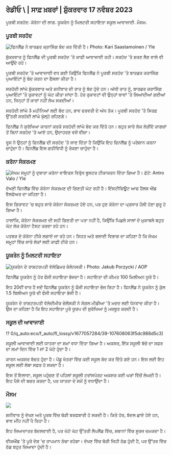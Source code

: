 ## ਰੇਡੀਓ \ | ਸਾਫ਼ ਖ਼ਬਰਾਂ \| ਸ਼ੁੱਕਰਵਾਰ 17 ਨਵੰਬਰ 2023

ਪੂਰਬੀ ਸਰਹੱਦ. ਕੋਰੋਨਾ ਦੀ ਲਾਗ. ਯੂਕਰੇਨ ਨੂੰ ਮਿਲਟਰੀ ਸਹਾਇਤਾ ਸਕੂਲ ਆਵਾਜਾਈ. ਮੌਸਮ.

### ਪੂਰਬੀ ਸਰਹੱਦ

![ਫਿਨਲੈਂਡ ਨੇ ਬਾਰਡਰ ਕ੍ਰਾਸਿੰਗ ਬੰਦ ਕਰ ਦਿੱਤੀ ਹੈ। Photo: Kari Saastamoinen / Yle](https://images.cdn.yle.fi/image/upload/c_crop,h_2908,w_5178,x_0,y_0/ar_1.7777777777777777,c_fill,g_faces,h_675,w_1200/dpr_1.0/q_auto:eco/f_auto/fl_lossy/v1699908616/39-1200025655285565477b)

ਸ਼ੁੱਕਰਵਾਰ ਨੂੰ ਫਿਨਲੈਂਡ ਦੀ ਪੂਰਬੀ ਸਰਹੱਦ 'ਤੇ ਕਾਫੀ ਆਵਾਜਾਈ ਰਹੀ। ਸਰਹੱਦ 'ਤੇ ਸ਼ਰਣ ਲੈਣ ਵਾਲੇ ਵੀ ਆਉਂਦੇ ਰਹੇ।

ਪੂਰਬੀ ਸਰਹੱਦ 'ਤੇ ਆਵਾਜਾਈ ਵਧ ਗਈ ਕਿਉਂਕਿ ਫਿਨਲੈਂਡ ਨੇ ਪੂਰਬੀ ਸਰਹੱਦ 'ਤੇ ਬਾਰਡਰ ਕਰਾਸਿੰਗ ਪੁਆਇੰਟਾਂ ਨੂੰ ਬੰਦ ਕਰਨ ਦਾ ਫੈਸਲਾ ਕੀਤਾ ਹੈ।

ਸਰਹੱਦੀ ਲਾਂਘੇ ਸ਼ੁੱਕਰਵਾਰ ਅਤੇ ਸ਼ਨੀਵਾਰ ਦੀ ਰਾਤ ਨੂੰ ਬੰਦ ਹੁੰਦੇ ਹਨ। ਅੱਧੀ ਰਾਤ ਨੂੰ, ਬਾਰਡਰ ਕਰਾਸਿੰਗ ਪੁਆਇੰਟਾਂ 'ਤੇ ਰੁਕਾਵਟਾਂ ਨੂੰ ਘੱਟ ਕੀਤਾ ਜਾਂਦਾ ਹੈ. ਹੋਰ ਰੁਕਾਵਟਾਂ ਵੀ ਉਨ੍ਹਾਂ ਥਾਵਾਂ 'ਤੇ ਲਿਆਂਦੀਆਂ ਗਈਆਂ ਹਨ, ਜਿਨ੍ਹਾਂ ਤੋਂ ਕਾਰਾਂ ਨਹੀਂ ਲੰਘ ਸਕਦੀਆਂ।

ਸਰਹੱਦੀ ਲਾਂਘੇ 3 ਮਹੀਨਿਆਂ ਲਈ ਬੰਦ ਹਨ, ਭਾਵ ਫਰਵਰੀ ਦੇ ਅੱਧ ਤੱਕ। ਪੂਰਬੀ ਸਰਹੱਦ 'ਤੇ ਸਿਰਫ਼ ਉੱਤਰੀ ਸਰਹੱਦੀ ਲਾਂਘੇ ਖੁੱਲ੍ਹੇ ਰਹਿਣਗੇ।

ਫਿਨਲੈਂਡ ਨੇ ਸੁਰੱਖਿਆ ਕਾਰਨਾਂ ਕਰਕੇ ਸਰਹੱਦੀ ਲਾਂਘੇ ਬੰਦ ਕਰ ਦਿੱਤੇ ਹਨ। ਬਹੁਤ ਸਾਰੇ ਲੋਕ ਲੋੜੀਂਦੇ ਕਾਗਜ਼ਾਂ ਤੋਂ ਬਿਨਾਂ ਸਰਹੱਦ 'ਤੇ ਆਏ ਹਨ, ਉਦਾਹਰਣ ਵਜੋਂ ਵੀਜ਼ਾ।

ਰੂਸ ਨੇ ਉਨ੍ਹਾਂ ਨੂੰ ਫਿਨਲੈਂਡ ਦੀ ਸਰਹੱਦ 'ਤੇ ਜਾਣ ਦਿੱਤਾ ਹੈ ਕਿਉਂਕਿ ਇਹ ਫਿਨਲੈਂਡ ਨੂੰ ਪਰੇਸ਼ਾਨ ਕਰਨਾ ਚਾਹੁੰਦਾ ਹੈ। ਫਿਨਲੈਂਡ ਇਸ ਗਤੀਵਿਧੀ ਨੂੰ ਰੋਕਣਾ ਚਾਹੁੰਦਾ ਹੈ।

### ਕਰੋਨਾ ਸੰਕਰਮਣ

![ਜੋਖਮ ਸਮੂਹਾਂ ਨੂੰ ਦੁਬਾਰਾ ਕਰੋਨਾ ਵਾਇਰਸ ਵਿਰੁੱਧ ਬੂਸਟਰ ਟੀਕਾਕਰਨ ਦਿੱਤਾ ਗਿਆ ਹੈ। ਫ਼ੋਟੋ: Antro Valo / Yle](https://images.cdn.yle.fi/image/upload/c_crop,h_3247,w_5773,x_0,y_601/ar_1.777777777777777,c_fill,g_faces,h_675/0201,c_fillq_auto:eco/f_auto/fl_lossy/v1699867130/39-11997076551e51acfff3)

ਦੱਖਣੀ ਫਿਨਲੈਂਡ ਵਿੱਚ ਕੋਰੋਨਾ ਸੰਕਰਮਣ ਦੀ ਗਿਣਤੀ ਘੱਟ ਰਹੀ ਹੈ। ਇੰਸਟੀਚਿਊਟ ਆਫ ਹੈਲਥ ਐਂਡ ਵੈਲਫੇਅਰ ਦਾ ਕਹਿਣਾ ਹੈ।

ਇਸ ਗਿਰਾਵਟ 'ਚ ਬਹੁਤ ਸਾਰੇ ਕੋਰੋਨਾ ਸੰਕਰਮਣ ਹੋਏ ਹਨ, ਪਰ ਹੁਣ ਕੋਰੋਨਾ ਦਾ ਪ੍ਰਸਾਰ ਹੌਲੀ ਹੋਣਾ ਸ਼ੁਰੂ ਹੋ ਗਿਆ ਹੈ।

ਹਾਲਾਂਕਿ, ਕੋਰੋਨਾ ਸੰਕਰਮਣ ਦੀ ਸਹੀ ਗਿਣਤੀ ਦਾ ਪਤਾ ਨਹੀਂ ਹੈ, ਕਿਉਂਕਿ ਪਿਛਲੇ ਸਾਲਾਂ ਦੇ ਮੁਕਾਬਲੇ ਬਹੁਤ ਘੱਟ ਲੋਕ ਕੋਰੋਨਾ ਟੈਸਟ ਕਰਵਾ ਰਹੇ ਹਨ।

ਪਤਝੜ ਦੇ ਕੋਰੋਨਾ ਟੀਕੇ ਲਗਾਏ ਜਾ ਰਹੇ ਹਨ। ਸਿਹਤ ਅਤੇ ਭਲਾਈ ਵਿਭਾਗ ਦਾ ਕਹਿਣਾ ਹੈ ਕਿ ਜੋਖਮ ਸਮੂਹਾਂ ਵਿੱਚ ਸਾਰੇ ਲੋਕਾਂ ਲਈ ਕਾਫ਼ੀ ਟੀਕੇ ਹਨ।

### ਯੂਕਰੇਨ ਨੂੰ ਮਿਲਟਰੀ ਸਹਾਇਤਾ

![ਯੂਕਰੇਨ ਦੇ ਰਾਸ਼ਟਰਪਤੀ ਵੋਲੋਡਿਮਰ ਜ਼ੇਲੇਨਸਕੀ। Photo: Jakub Porzycki / AOP](https://images.cdn.yle.fi/image/upload/c_crop,h_1393,w_2477,x_0,y_0/ar_1.7777777777777777,c_fill,g_faces,h_675,w_1200/dpr_1.0/q_auto:eco/f_auto/fl_lossy/v1696579988/39-1182210651fc13097ccb)

ਫਿਨਲੈਂਡ ਯੂਕਰੇਨ ਨੂੰ ਹੋਰ ਫੌਜੀ ਸਹਾਇਤਾ ਭੇਜਦਾ ਹੈ। ਸਹਾਇਤਾ ਦੀ ਕੀਮਤ 100 ਮਿਲੀਅਨ ਯੂਰੋ ਹੈ।

ਇਹ 20ਵੀਂ ਵਾਰ ਹੈ ਜਦੋਂ ਫਿਨਲੈਂਡ ਯੂਕਰੇਨ ਨੂੰ ਫੌਜੀ ਸਹਾਇਤਾ ਭੇਜ ਰਿਹਾ ਹੈ। ਫਿਨਲੈਂਡ ਨੇ ਯੂਕਰੇਨ ਨੂੰ ਕੁੱਲ 1.5 ਬਿਲੀਅਨ ਯੂਰੋ ਦੀ ਫੌਜੀ ਸਹਾਇਤਾ ਭੇਜੀ ਹੈ।

ਯੂਕਰੇਨ ਦੇ ਰਾਸ਼ਟਰਪਤੀ ਵੋਲੋਦੀਮੀਰ ਜ਼ੇਲੇਂਸਕੀ ਨੇ ਸੋਸ਼ਲ ਮੀਡੀਆ 'ਤੇ ਮਦਦ ਲਈ ਧੰਨਵਾਦ ਕੀਤਾ ਹੈ। ਉਸ ਦਾ ਕਹਿਣਾ ਹੈ ਕਿ ਇਹ ਸਹਾਇਤਾ ਪੂਰੇ ਯੂਰਪ ਦੀ ਸੁਰੱਖਿਆ ਨੂੰ ਮਜ਼ਬੂਤ ਕਰਦੀ ਹੈ।

### ਸਕੂਲ ਦੀ ਆਵਾਜਾਈ

!? 0/q_auto:eco/f_auto/fl_lossy/v1677057284/39-107608063f5dc988d5c3)

ਸਕੂਲੀ ਆਵਾਜਾਈ ਲਈ ਯਾਤਰਾ ਦਾ ਸਮਾਂ ਵਧਾ ਦਿੱਤਾ ਗਿਆ ਹੈ। ਅਕਸਰ, ਇੱਕ ਸਕੂਲੀ ਬੱਚੇ ਦਾ ਸਫ਼ਰ ਦਾ ਸਮਾਂ ਦਿਨ ਵਿੱਚ 1 ਜਾਂ 2 ਘੰਟੇ ਹੁੰਦਾ ਹੈ।

ਕਾਰਨ ਅਕਸਰ ਬੱਚਤ ਹੁੰਦਾ ਹੈ। ਪੇਂਡੂ ਖੇਤਰਾਂ ਵਿੱਚ ਕਈ ਸਕੂਲ ਬੰਦ ਕਰ ਦਿੱਤੇ ਗਏ ਹਨ। ਇਸ ਲਈ ਇਹ ਸਕੂਲ ਲਈ ਲੰਬਾ ਸਫ਼ਰ ਹੋ ਸਕਦਾ ਹੈ।

ਇਸ ਤੋਂ ਇਲਾਵਾ, ਸਕੂਲ ਪਹੁੰਚਣ ਤੋਂ ਪਹਿਲਾਂ ਸਕੂਲੀ ਟਰਾਂਸਪੋਰਟ ਅਕਸਰ ਕਈ ਘਰਾਂ ਵਿੱਚੋਂ ਲੰਘਦੀ ਹੈ। ਇਹ ਪੈਸੇ ਦੀ ਬਚਤ ਕਰਦਾ ਹੈ, ਪਰ ਯਾਤਰਾ ਦੇ ਸਮੇਂ ਨੂੰ ਵਧਾਉਂਦਾ ਹੈ।

### ਮੌਸਮ

![](https://images.cdn.yle.fi/image/upload/c_crop,h_1080,w_1919,x_0,y_0/ar_1.777777777777777,c_fill,g_faces,h_675,w_1200/dco.f_auto/fl_lossy/v1700238427/39-120255565579437e32dc)

ਸ਼ਨੀਵਾਰ ਨੂੰ ਦੱਖਣ ਅਤੇ ਪੂਰਬ ਵਿੱਚ ਥੋੜੀ ਬਰਫਬਾਰੀ ਹੋ ਸਕਦੀ ਹੈ। ਕਿਤੇ ਹੋਰ, ਬੱਦਲ ਛਾਏ ਹੋਏ ਹਨ, ਭਾਵ ਮੀਂਹ ਨਹੀਂ ਪੈ ਰਿਹਾ ਹੈ।

ਇਹ ਜਿਆਦਾਤਰ ਬੱਦਲਵਾਈ ਹੈ, ਪਰ ਘੱਟੋ ਘੱਟ ਉੱਤਰੀ ਲੈਪਲੈਂਡ ਵਿੱਚ, ਸਥਾਨਾਂ ਵਿੱਚ ਸੂਰਜ ਚਮਕਦਾ ਹੈ।

ਵੀਕਐਂਡ 'ਤੇ ਪੂਰੇ ਦੇਸ਼ 'ਚ ਤਾਪਮਾਨ ਠੰਢਾ ਰਹੇਗਾ। ਦੱਖਣ ਵਿੱਚ ਥੋੜੀ ਜਿਹੀ ਠੰਡ ਹੁੰਦੀ ਹੈ, ਪਰ ਉੱਤਰ ਵਿੱਚ ਠੰਡ ਬਹੁਤ ਜ਼ਿਆਦਾ ਹੁੰਦੀ ਹੈ।